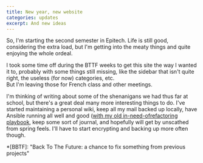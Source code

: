 ```yaml
---
title: New year, new website
categories: updates
excerpt: And new ideas
---
```


So, I'm starting the second semester in Epitech. Life is still good,
considering the extra load, but I'm getting into the meaty things and quite
enjoying the whole ordeal.

I took some time off during the BTTF weeks to get this site the way I wanted it
to, probably with some things still missing, like the sidebar that isn't quite
right, the useless (for now) categories, etc.  
But I'm leaving those for French class and other meetings.

I'm thinking of writing about some of the shenanigans we had thus far at
school, but there's a great deal many more interesting things to do. I've
started maintaining a personal wiki, keep all my mail backed up locally, have
Ansible running all well and good ([with my old in-need-ofrefactoring
playbook](https://github.com/alter2000/.dots), keep some sort of journal, and
hopefully will get by unscathed from spring feels. I'll have to start
encrypting and backing up more often though.

*[BBTF]:	"Back To The Future: a chance to fix something from previous projects"
